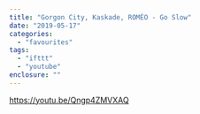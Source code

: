 ```yaml
---
title: "Gorgon City, Kaskade, ROMÉO - Go Slow"
date: "2019-05-17"
categories: 
  - "favourites"
tags: 
  - "ifttt"
  - "youtube"
enclosure: ""
---
```


https://youtu.be/Qngp4ZMVXAQ
